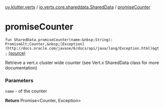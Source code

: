 [uy.klutter.vertx](../index.md) / [io.vertx.core.shareddata.SharedData](index.md) / [promiseCounter](.)


# promiseCounter
`fun SharedData.promiseCounter(name:&nbsp;String): Promise&lt;Counter,&nbsp;[Exception](http://docs.oracle.com/javase/6/docs/api/java/lang/Exception.html)&gt;` [(source)](https://github.com/kohesive/klutter/blob/master/vertx3-jdk8/src/main/kotlin/uy/klutter/vertx/VertxSharedData.kt#L84)

Retrieve a vert.x cluster wide counter (see Vert.x SharedData class for more documentation)

### Parameters
`name` - of the counter

**Return**
Promise&lt;Counter, Exception&gt;


